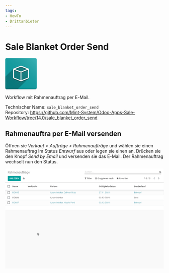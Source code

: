```yaml
---
tags:
- HowTo
- Drittanbieter
---
```


# Sale Blanket Order Send
![icon_oms_box](assets/icon_oms_box.png)

Workflow mit Rahmenauftrag per E-Mail. 

Technischer Name: `sale_blanket_order_send`\
Repository: <https://github.com/Mint-System/Odoo-Apps-Sale-Workflow/tree/14.0/sale_blanket_order_send>

## Rahmenauftra per E-Mail versenden

Öffnen sie *Verkauf > Aufträge > Rahmenaufträge* und wählen sie einen Rahmenauftrag Im Status *Entwurf* aus oder legen sie einen an. Drücken sie den Knopf *Send by Email* und versenden sie das E-Mail. Der Rahmenauftrag wechselt nun den Status.

![Sale Blanket Order Send](assets/Sale%20Blanket%20Order%20Send.gif)